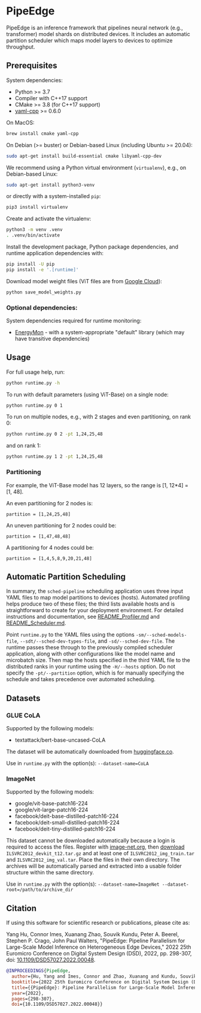 # PipeEdge

PipeEdge is an inference framework that pipelines neural network (e.g., transformer) model shards on distributed devices.
It includes an automatic partition scheduler which maps model layers to devices to optimize throughput.


## Prerequisites

System dependencies:

* Python >= 3.7
* Compiler with C++17 support
* CMake >= 3.8 (for C++17 support)
* [yaml-cpp](https://github.com/jbeder/yaml-cpp) >= 0.6.0

On MacOS:

```sh
brew install cmake yaml-cpp
```

On Debian (>= buster) or Debian-based Linux (including Ubuntu >= 20.04):

```sh
sudo apt-get install build-essential cmake libyaml-cpp-dev
```

We recommend using a Python virtual environment (`virtualenv`), e.g., on Debian-based Linux:

```sh
sudo apt-get install python3-venv
```

or directly with a system-installed `pip`:

```sh
pip3 install virtualenv
```

Create and activate the virtualenv:

```sh
python3 -m venv .venv
. .venv/bin/activate
```

Install the development package, Python package dependencies, and runtime application dependencies with:

```sh
pip install -U pip
pip install -e '.[runtime]'
```

Download model weight files (ViT files are from [Google Cloud](https://console.cloud.google.com/storage/browser/vit_models)):

```sh
python save_model_weights.py
```

### Optional dependencies:

System dependencies required for runtime monitoring:

* [EnergyMon](https://github.com/energymon/energymon) - with a system-appropriate "default" library (which may have transitive dependencies)


## Usage

For full usage help, run:

```sh
python runtime.py -h
```

To run with default parameters (using ViT-Base) on a single node:

```sh
python runtime.py 0 1
```

To run on multiple nodes, e.g., with 2 stages and even partitioning, on rank 0:

```sh
python runtime.py 0 2 -pt 1,24,25,48
```

and on rank 1:

```sh
python runtime.py 1 2 -pt 1,24,25,48
```

### Partitioning

For example, the ViT-Base model has 12 layers, so the range is [1, 12*4] = [1, 48].

An even partitioning for 2 nodes is:
```
partition = [1,24,25,48]
```

An uneven partitioning for 2 nodes could be:
```
partition = [1,47,48,48]
```

A partitioning for 4 nodes could be:
```
partition = [1,4,5,8,9,20,21,48]
```


## Automatic Partition Scheduling

In summary, the `sched-pipeline` scheduling application uses three input YAML files to map model partitions to devices (hosts).
Automated profiling helps produce two of these files; the third lists available hosts and is straightforward to create for your deployment environment.
For detailed instructions and documentation, see [README_Profiler.md](README_Profiler.md) and [README_Scheduler.md](README_Scheduler.md).

Point `runtime.py` to the YAML files using the options `-sm/--sched-models-file`, `--sdt/--sched-dev-types-file`, and `-sd/--sched-dev-file`.
The runtime passes these through to the previously compiled scheduler application, along with other configurations like the model name and microbatch size.
Then map the hosts specified in the third YAML file to the distributed ranks in your runtime using the `-H/--hosts` option.
Do not specify the `-pt/--partition` option, which is for manually specifying the schedule and takes precedence over automated scheduling.


## Datasets

### GLUE CoLA

Supported by the following models:

* textattack/bert-base-uncased-CoLA

The dataset will be automatically downloaded from [huggingface.co](https://huggingface.co/datasets/glue).

Use in `runtime.py` with the option(s): `--dataset-name=CoLA`

### ImageNet

Supported by the following models:

* google/vit-base-patch16-224
* google/vit-large-patch16-224
* facebook/deit-base-distilled-patch16-224
* facebook/deit-small-distilled-patch16-224
* facebook/deit-tiny-distilled-patch16-224

This dataset cannot be downloaded automatically because a login is required to access the files.
Register with [image-net.org](https://www.image-net.org/), then [download](https://image-net.org/challenges/LSVRC/2012/2012-downloads.php) `ILSVRC2012_devkit_t12.tar.gz` and at least one of `ILSVRC2012_img_train.tar` and `ILSVRC2012_img_val.tar`.
Place the files in their own directory.
The archives will be automatically parsed and extracted into a usable folder structure within the same directory.

Use in `runtime.py` with the option(s): `--dataset-name=ImageNet --dataset-root=/path/to/archive_dir`


## Citation

If using this software for scientific research or publications, please cite as:

Yang Hu, Connor Imes, Xuanang Zhao, Souvik Kundu, Peter A. Beerel, Stephen P. Crago, John Paul Walters, "PipeEdge: Pipeline Parallelism for Large-Scale Model Inference on Heterogeneous Edge Devices," 2022 25th Euromicro Conference on Digital System Design (DSD), 2022, pp. 298-307, doi: [10.1109/DSD57027.2022.00048](https://doi.org/10.1109/DSD57027.2022.00048).

```BibTex
@INPROCEEDINGS{PipeEdge,
  author={Hu, Yang and Imes, Connor and Zhao, Xuanang and Kundu, Souvik and Beerel, Peter A. and Crago, Stephen P. and Walters, John Paul},
  booktitle={2022 25th Euromicro Conference on Digital System Design (DSD)},
  title={{PipeEdge}: Pipeline Parallelism for Large-Scale Model Inference on Heterogeneous Edge Devices},
  year={2022},
  pages={298-307},
  doi={10.1109/DSD57027.2022.00048}}
```
